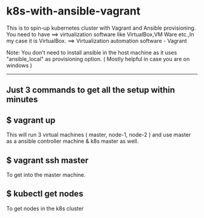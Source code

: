 # k8s-with-ansible-vagrant

This is to spin-up kubernetes cluster with Vagrant and Ansible provisioning.
You need to have ==> virtualization software like VirtualBox,VM Ware etc.,In my case it is VirtualBox. 
                 ==> Virtualization automation software - Vagrant
                 
Note: You don't need to install ansible in the host machine as it uses "ansible_local" as provisioning option. 
      ( Mostly helpful in case you are on windows )
      
----------------------------------------------------------------------
Just 3 commands to get all the setup within minutes 
----------------------------------------------------------------------

$ vagrant up 
 ------------
  This will run 3 virtual machines ( master, node-1, node-2 ) and use master as a ansible controller machine & k8s master as well.
  
$ vagrant ssh master
 -------------------
  To get into the master machine.
  
$ kubectl get nodes
 ------------------
  To get nodes in the k8s cluster
